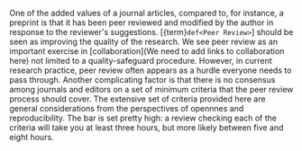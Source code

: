 

One of the added values of a journal articles, compared to, for instance, a preprint is that it has been peer reviewed and modified by the author in response to the reviewer's suggestions. 
[{term}`def<Peer Review>`] should be seen as improving the quality of the research. 
We see peer review as an important exercise in [collaboration](We need to add links to collaboration here) not limited to a quality-safeguard procedure.
However, in current research practice, peer review often appears as a hurdle everyone needs to pass through.
Another complicating factor is that there is no consensus among journals and editors on a set of minimum criteria that the peer review process should cover. 
The extensive set of criteria provided here are general considerations from the perspectives of opennnes and reproducibility.
The bar is set pretty high: a review checking each of the criteria will take you at least three hours, but more likely between five and eight hours. 
